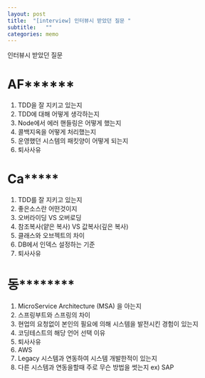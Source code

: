 ```yaml
---
layout: post
title:  "[interview] 인터뷰시 받았던 질문 "
subtitle:   ""
categories: memo
--- 
```

 

인터뷰시 받았던 질문 
 





# AF****** 
1. TDD을 잘 지키고 있는지
2. TDD에 대해 어떻게 생각하는지
3. Node에서 에러 핸들링은 어떻게 했는지
4. 콜백지옥을 어떻게 처리했는지
5. 운영했던 시스템의 패킷양이 어떻게 되는지
6. 퇴사사유

# Ca*****

1. TDD를 잘 지키고 있는지
2. 좋은소스란 어떤것이지
3. 오버라이딩 VS 오버로딩
4. 참조복사(얕은 복사) VS 값복사(깊은 복사) 
5. 클래스와 오브젝트의 차이
6. DB에서 인덱스 설정하는 기준
7. 퇴사사유

# 동********
1. MicroService Architecture (MSA) 을 아는지
2. 스프링부트와 스프링의 차이
3. 현업의 요청없이 본인의 필요에 의해 시스템을 발전시킨 경험이 있는지
4. 코딩테스트의 해당 언어 선택 이유
5. 퇴사사유
6. AWS
7. Legacy 시스템과 연동하여 시스템 개발한적이 있는지
8. 다른 시스템과 연동을할때 주로 무슨 방법을 썻는지 ex) SAP
